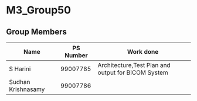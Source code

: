 # M3_Group50

## Group Members
| Name     | PS Number | Work done |
|----------|-----------|-----------|
| S Harini | 99007785  |Architecture,Test Plan and output for BICOM System|
| Sudhan Krishnasamy | 99007786  |
